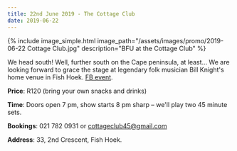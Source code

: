 ```yaml
---
title: 22nd June 2019 - The Cottage Club
date: 2019-06-22
---
```


<div class="medium center">
    {% include image_simple.html
        image_path="/assets/images/promo/2019-06-22 Cottage Club.jpg"
        description="BFU at the Cottage Club"
    %}
</div>

We head south! Well, further south on the Cape peninsula, at least... We are looking forward to grace the stage at legendary folk musician Bill Knight's home venue in Fish Hoek. [FB event](https://www.facebook.com/events/260478341460310/).

**Price**: R120 (bring your own snacks and drinks)

**Time**: Doors open 7 pm, show starts 8 pm sharp – we'll play two 45 minute sets.

**Bookings**: 021 782 0931 or <cottageclub45@gmail.com>

**Address**: 33, 2nd Crescent, Fish Hoek.
